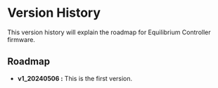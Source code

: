 # Version History

This version history will explain the roadmap for Equilibrium Controller firmware.

## Roadmap

- __v1_20240506 :__ This is the first version.